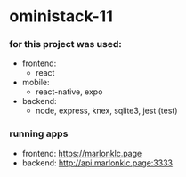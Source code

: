 # oministack-11

### for this project was used:
 - frontend:
   - react
 - mobile:
   - react-native, expo
 - backend: 
   - node, express, knex, sqlite3, jest (test)

### running apps
- frontend: https://marlonklc.page
- backend: http://api.marlonklc.page:3333
